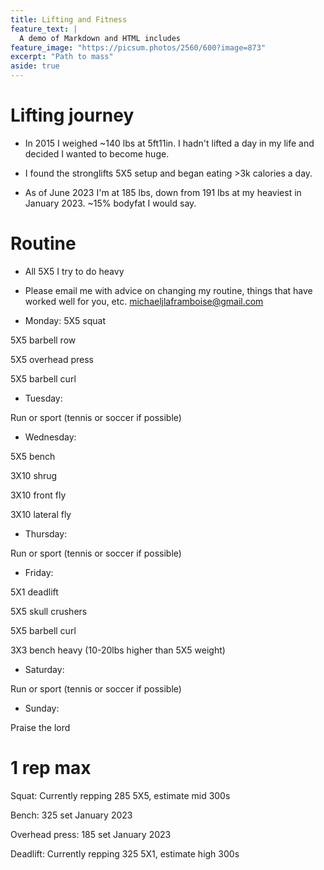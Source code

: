```yaml
---
title: Lifting and Fitness
feature_text: |
  A demo of Markdown and HTML includes
feature_image: "https://picsum.photos/2560/600?image=873"
excerpt: "Path to mass"
aside: true
---
```


# Lifting journey

- In 2015 I weighed ~140 lbs at 5ft11in. I hadn't lifted a day in my life and decided I wanted to become huge. 

- I found the stronglifts 5X5 setup and began eating >3k calories a day. 

- As of June 2023 I'm at 185 lbs, down from 191 lbs at my heaviest in January 2023. ~15% bodyfat I would say. 

# Routine
- All 5X5 I try to do heavy
- Please email me with advice on changing my routine, things that have worked well for you, etc. michaeljlaframboise@gmail.com

- Monday:
5X5 squat

5X5 barbell row

5X5 overhead press

5X5 barbell curl

- Tuesday:

Run or sport (tennis or soccer if possible)

- Wednesday:

5X5 bench

3X10 shrug

3X10 front fly

3X10 lateral fly

- Thursday:

Run or sport (tennis or soccer if possible)

- Friday:

5X1 deadlift

5X5 skull crushers

5X5 barbell curl

3X3 bench heavy (10-20lbs higher than 5X5 weight)

- Saturday:

Run or sport (tennis or soccer if possible)

- Sunday:

Praise the lord

# 1 rep max

Squat:  Currently repping 285 5X5, estimate mid 300s

Bench: 325 set January 2023

Overhead press: 185 set January 2023

Deadlift: Currently repping 325 5X1, estimate high 300s


